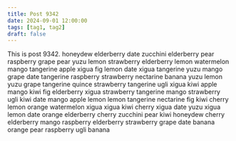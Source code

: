 ```yaml
---
title: Post 9342
date: 2024-09-01 12:00:00
tags: [tag1, tag2]
draft: false
---
```

This is post 9342.
honeydew
elderberry
date
zucchini
elderberry
pear
raspberry
grape
pear
yuzu
lemon
strawberry
elderberry
lemon
watermelon
mango
tangerine
apple
xigua
fig
lemon
date
xigua
tangerine
yuzu
mango
grape
date
tangerine
raspberry
strawberry
nectarine
banana
yuzu
lemon
yuzu
grape
tangerine
quince
strawberry
tangerine
ugli
xigua
kiwi
apple
mango
kiwi
fig
elderberry
xigua
strawberry
tangerine
mango
strawberry
ugli
kiwi
date
mango
apple
lemon
lemon
tangerine
nectarine
fig
kiwi
cherry
lemon
orange
watermelon
xigua
xigua
kiwi
cherry
xigua
date
yuzu
xigua
lemon
date
orange
elderberry
cherry
zucchini
pear
kiwi
honeydew
cherry
elderberry
mango
raspberry
elderberry
strawberry
grape
date
banana
orange
pear
raspberry
ugli
banana
